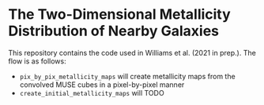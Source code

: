 # The Two-Dimensional Metallicity Distribution of Nearby Galaxies

This repository contains the code used in Williams et al. (2021 in prep.). The flow is as follows:

* `pix_by_pix_metallicity_maps` will create metallicity maps from the convolved MUSE cubes in a pixel-by-pixel 
  manner
* `create_initial_metallicity_maps` will TODO      


